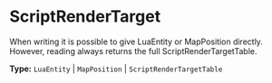 # ScriptRenderTarget

When writing it is possible to give LuaEntity or MapPosition directly. However, reading always returns the full ScriptRenderTargetTable.

**Type:** `LuaEntity` | `MapPosition` | `ScriptRenderTargetTable`

